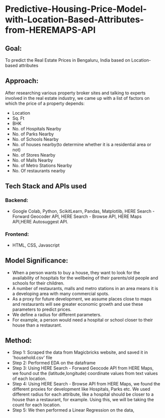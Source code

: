 # Predictive-Housing-Price-Model-with-Location-Based-Attributes-from-HEREMAPS-API

## Goal: 
To predict the Real Estate Prices in Bengaluru, India based on Location-based attributes
## Approach: 
After researching various property broker sites and talking to experts involved in the real estate industry, we came up with a list of factors on which the price of a property depends:
- Location
- Sq. Ft
- BHK
- No. of Hospitals Nearby
- No. of Parks Nearby
- No. of Schools Nearby
- No. of houses nearby(to determine whether it is a residential area or not)
- No. of Stores Nearby
- No. of Malls Nearby
- No. of Metro Stations Nearby
- No. Of restaurants nearby
## Tech Stack and APIs used
### Backend: 
- Google Colab, Python, ScikitLearn, Pandas, Matplotlib, HERE Search - Forward Geocoder API, HERE Search - Browse API, HERE Maps API,HERE Autosuggest API.
### Frontend:
- HTML, CSS, Javascript


## Model Significance:
- When a person wants to buy a house, they want to look for the availability of hospitals for the wellbeing of their parents/old people and schools for their children.
- A number of restaurants, malls and metro stations in an area means it is a developing area with many commercial spots. 
- As a proxy for future development, we assume places close to maps and restaurants will see greater economic growth and use these parameters to predict prices.
- We define a radius for different parameters.
- For example, a person would need a hospital or school closer to their house than a restaurant. 



## Method:
- Step 1: Scraped the data from Magicbricks website, and saved it in 'household.csv' file
- Step 2: Performed EDA on the dataframe
- Step 3: Using HERE Search - Forward Geocode API from HERE Maps, we found out the (latitude,longitude) coordinate values from text values of each location.
- Step 4: Using HERE Search - Browse API from HERE Maps, we found the different proxies for development like Hospitals, Parks etc. We used different radius for each attribute, like a hospital should be closer to a house than a restaurant, for example. Using this, we will be taking the count for each location.
- Step 5: We then performed a Linear Regression on the data, 

